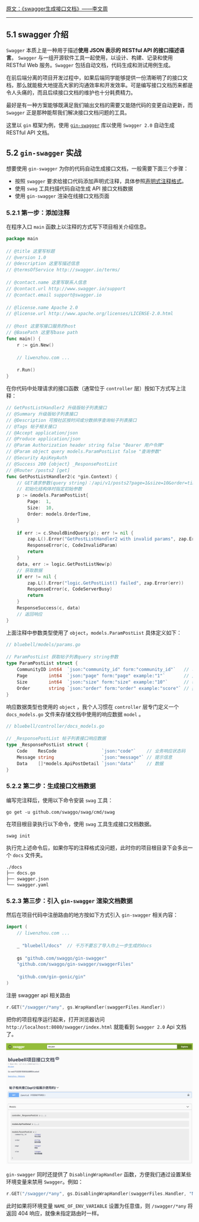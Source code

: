 [原文：《swagger生成接口文档》——李文周](https://www.liwenzhou.com/posts/Go/gin_swagger/)

---

## 5.1 swagger 介绍

`Swagger` 本质上是一种用于描述**使用 JSON 表示的 RESTful API 的接口描述语言**。 `Swagger` 与一组开源软件工具一起使用，以设计、构建、记录和使用 RESTful Web 服务。`Swagger` 包括自动文档，代码生成和测试用例生成。

在前后端分离的项目开发过程中，如果后端同学能够提供一份清晰明了的接口文档，那么就能极大地提高大家的沟通效率和开发效率。可是编写接口文档历来都是令人头痛的，而且后续接口文档的维护也十分耗费精力。

最好是有一种方案能够既满足我们输出文档的需要又能随代码的变更自动更新，而 `Swagger` 正是那种能帮我们解决接口文档问题的工具。

这里以 `gin` 框架为例，使用 [`gin-swagger`](https://github.com/swaggo/gin-swagger) 库以使用 `Swagger 2.0` 自动生成 RESTful API 文档。

## 5.2 `gin-swagger` 实战

想要使用 `gin-swagger` 为你的代码自动生成接口文档，一般需要下面三个步骤：

* 按照 `swagger` 要求给接口代码添加声明式注释，具体参照[声明式注释格式](https://swaggo.github.io/swaggo.io/declarative_comments_format/)。
* 使用 `swag` 工具扫描代码自动生成 API 接口文档数据
* 使用 `gin-swagger` 渲染在线接口文档页面

### 5.2.1 第一步：添加注释

在程序入口 `main` 函数上以注释的方式写下项目相关介绍信息。

```go
package main

// @title 这里写标题
// @version 1.0
// @description 这里写描述信息
// @termsOfService http://swagger.io/terms/

// @contact.name 这里写联系人信息
// @contact.url http://www.swagger.io/support
// @contact.email support@swagger.io

// @license.name Apache 2.0
// @license.url http://www.apache.org/licenses/LICENSE-2.0.html

// @host 这里写接口服务的host
// @BasePath 这里写base path
func main() {
	r := gin.New()

	// liwenzhou.com ...

	r.Run()
}
```

在你代码中处理请求的接口函数（通常位于 `controller` 层）按如下方式写上注释：

```go
// GetPostListHandler2 升级版帖子列表接口
// @Summary 升级版帖子列表接口
// @Description 可按社区按时间或分数排序查询帖子列表接口
// @Tags 帖子相关接口
// @Accept application/json
// @Produce application/json
// @Param Authorization header string false "Bearer 用户令牌"
// @Param object query models.ParamPostList false "查询参数"
// @Security ApiKeyAuth
// @Success 200 {object} _ResponsePostList
// @Router /posts2 [get]
func GetPostListHandler2(c *gin.Context) {
	// GET请求参数(query string)：/api/v1/posts2?page=1&size=10&order=time
	// 初始化结构体时指定初始参数
	p := &models.ParamPostList{
		Page:  1,
		Size:  10,
		Order: models.OrderTime,
	}

	if err := c.ShouldBindQuery(p); err != nil {
		zap.L().Error("GetPostListHandler2 with invalid params", zap.Error(err))
		ResponseError(c, CodeInvalidParam)
		return
	}
	data, err := logic.GetPostListNew(p)
	// 获取数据
	if err != nil {
		zap.L().Error("logic.GetPostList() failed", zap.Error(err))
		ResponseError(c, CodeServerBusy)
		return
	}
	ResponseSuccess(c, data)
	// 返回响应
}
```

上面注释中参数类型使用了 `object`，`models.ParamPostList` 具体定义如下：

```go
// bluebell/models/params.go

// ParamPostList 获取帖子列表query string参数
type ParamPostList struct {
	CommunityID int64  `json:"community_id" form:"community_id"`   // 可以为空
	Page        int64  `json:"page" form:"page" example:"1"`       // 页码
	Size        int64  `json:"size" form:"size" example:"10"`      // 每页数据量
	Order       string `json:"order" form:"order" example:"score"` // 排序依据
}
```

响应数据类型也使用的 `object` ，我个人习惯在 `controller` 层专门定义一个 `docs_models.go` 文件来存储文档中使用的响应数据 `model` 。

```go
// bluebell/controller/docs_models.go

// _ResponsePostList 帖子列表接口响应数据
type _ResponsePostList struct {
	Code    ResCode                 `json:"code"`    // 业务响应状态码
	Message string                  `json:"message"` // 提示信息
	Data    []*models.ApiPostDetail `json:"data"`    // 数据
}
```

### 5.2.2 第二步：生成接口文档数据

编写完注释后，使用以下命令安装 `swag` 工具：

```
go get -u github.com/swaggo/swag/cmd/swag
```

在项目根目录执行以下命令，使用 `swag` 工具生成接口文档数据。

```
swag init
```

执行完上述命令后，如果你写的注释格式没问题，此时你的项目根目录下会多出一个 `docs` 文件夹。

```
./docs
├── docs.go
├── swagger.json
└── swagger.yaml
```

### 5.2.3 第三步：引入 `gin-swagger` 渲染文档数据

然后在项目代码中注册路由的地方按如下方式引入 `gin-swagger` 相关内容：

```go
import (
	// liwenzhou.com ...

	_ "bluebell/docs"  // 千万不要忘了导入你上一步生成的docs

	gs "github.com/swaggo/gin-swagger"
	"github.com/swaggo/gin-swagger/swaggerFiles"

	"github.com/gin-gonic/gin"
)
```

注册 swagger api 相关路由

```go
r.GET("/swagger/*any", gs.WrapHandler(swaggerFiles.Handler))
```

把你的项目程序运行起来，打开浏览器访问 `http://localhost:8080/swagger/index.html` 就能看到 `Swagger 2.0`  Api 文档了。

![gin_swagger文档](pics/5-1-gin_swagger.png)

`gin-swagger` 同时还提供了 `DisablingWrapHandler` 函数，方便我们通过设置某些环境变量来禁用 `Swagger`。例如：

```go
r.GET("/swagger/*any", gs.DisablingWrapHandler(swaggerFiles.Handler, "NAME_OF_ENV_VARIABLE"))
```

此时如果将环境变量 `NAME_OF_ENV_VARIABLE` 设置为任意值，则 `/swagger/*any` 将返回 404 响应，就像未指定路由时一样。

